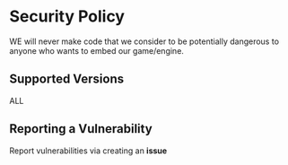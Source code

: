 # Security Policy

WE will never make code that we consider to be potentially dangerous to anyone who wants to embed our game/engine.

## Supported Versions
ALL

## Reporting a Vulnerability

Report vulnerabilities via creating an **issue**
